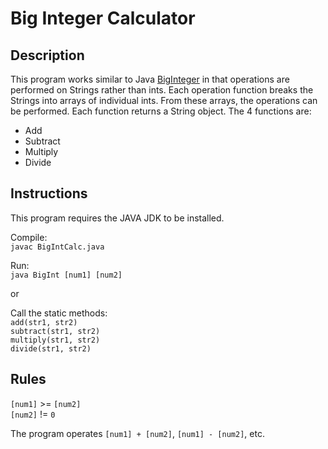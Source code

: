 # Big Integer Calculator

## Description

This program works similar to Java [BigInteger](https://docs.oracle.com/javase/7/docs/api/java/math/BigInteger.html) in that operations are performed on Strings rather than ints.
Each operation function breaks the Strings into arrays of individual ints. From these arrays, the operations
can be performed.
Each function returns a String object.
The 4 functions are:  
- Add  
- Subtract  
- Multiply  
- Divide  

## Instructions

This program requires the JAVA JDK to be installed.

Compile:  
`javac BigIntCalc.java`

Run:  
`java BigInt [num1] [num2]`

or

Call the static methods:  
`add(str1, str2)`  
`subtract(str1, str2)`  
`multiply(str1, str2)`  
`divide(str1, str2)`  

## Rules

`[num1]` >= `[num2]`  
`[num2]` != `0`

The program operates `[num1] + [num2]`, `[num1] - [num2]`, etc.
